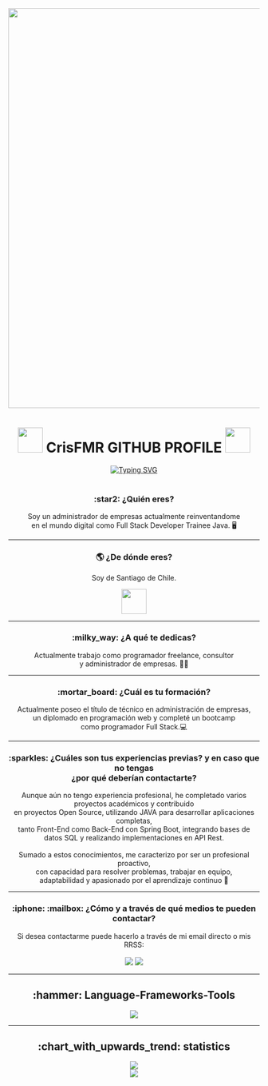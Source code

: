 <div id="header" align="center">
  <img decoding="async" src="https://i.postimg.cc/6qyVsmMV/Sin-t-tulo-1.jpg" width="800"/>
</div>
  <div align="center">
    <h1><img decoding="async" src="https://cdn.pixabay.com/animation/2023/06/13/15/13/15-13-30-905_512.gif" width="50"/> CrisFMR GITHUB PROFILE <img decoding="async" src="https://cdn.pixabay.com/animation/2023/06/13/15/13/15-13-30-905_512.gif" width="50"/></h1>
  </div>
  <div align="center">
	<a href="https://git.io/typing-svg"><img src="https://readme-typing-svg.herokuapp.com?font=Permanent+Marker&size=40&pause=1000&color=24F700&center=true&vCenter=true&width=600&lines=Hi+%F0%9F%91%8B+everybody!;Welcome+to+my+GITHUB+%F0%9F%91%BE;I'm+Cristopher+Montecinos%F0%9F%91%8D" alt="Typing SVG" /></a> 
  </div>
  <br>
  <div align="center">
	<h3 class="fw-bold">:star2: ¿Quién eres?</h3>
    <p>Soy un administrador de empresas actualmente reinventandome <br> en el mundo digital como Full Stack Developer Trainee Java. 🖥</p>
  </div>
  <hr>
  <div align="center">
	<h3 class="fw-bold">🌎 ¿De dónde eres?</h3>
    <p>Soy de Santiago de Chile.</p>
	  <a href="https://maps.app.goo.gl/7aaGbdwj5FnQ6D5U6">
	  <img decoding="async" src="https://i.postimg.cc/15JX21Xb/chile.png" width="50"/></a>
  </div>
  <hr>
  <div align="center">
    <h3 class="fw-bold">:milky_way: ¿A qué te dedicas?</h3>
    <p>Actualmente trabajo como programador freelance, consultor <br>y administrador de empresas. 👨‍💻</p>
  </div>
  <hr>
  <div align="center">
    <h3 class="fw-bold">:mortar_board: ¿Cuál es tu formación?</h3>
    <p>Actualmente poseo el título de técnico en administración de empresas, <br>un diplomado en programación web y completé un bootcamp <br>como programador Full Stack.💻</p>
  </div>
  <hr>
  <div align="center">
	<h3 class="fw-bold">:sparkles: ¿Cuáles son tus experiencias previas? y en caso que no tengas <br>¿por qué deberían contactarte?</h3>
    <p>Aunque aún no tengo experiencia profesional, he completado varios proyectos académicos y contribuido <br>en proyectos Open Source, utilizando JAVA para desarrollar aplicaciones completas, <br>tanto Front-End como Back-End con Spring Boot, integrando bases de datos SQL y realizando implementaciones en API Rest.
<br>
<br>Sumado a estos conocimientos, me caracterizo por ser un profesional proactivo, <br>con capacidad para resolver problemas, trabajar en equipo, <br>adaptabilidad y apasionado por el aprendizaje continuo
 👥</p>
  </div>
  <hr>
  <div align="center">
    <h3 class="fw-bold">:iphone: :mailbox: ¿Cómo y a través de qué medios te pueden contactar?</h3>
    <p>Si desea contactarme puede hacerlo a través de mi email directo o mis RRSS:
	  <br>
	    <br>
	  <a href="mailto:christopher.montecinos@live.com">
	  <img src="https://img.shields.io/badge/correo-mail?style=for-the-badge&logo=gmail&logoColor=%23EA4335&logoSize=100&label=Gmail&labelColor=white&color=red&link=cmontecinosrobles%40gmail.com"/></a>
	  <a href="https://www.linkedin.com/in/crismontecinos/">
	  <img src="https://img.shields.io/badge/perfil-linkedin?style=for-the-badge&logo=linkedin&logoColor=blue&logoSize=100&label=LinkedIn&labelColor=white&color=blue&link=https%3A%2F%2Fwww.linkedin.com%2Fin%2Fcrismontecinos%2F"/></a>
  </div>
  <hr>
  <div align="center">
	  <h2 class="fw-bold">:hammer: Language-Frameworks-Tools</h2>
	  <img src="https://skillicons.dev/icons?i=js,html,css,java,spring,postgres,jquery,nodejs,postman,idea,git,eclipse,bootstrap"/>
</div>
  <hr>
  <div align="center">
	  <h2 class="fw-bold">:chart_with_upwards_trend: statistics</h2>
	  <img src="https://github-readme-stats.vercel.app/api/top-langs/?username=CrisFMR&layout=compact&show_icons=true&theme=dark"/>
	  <br>
	  <img src="https://github-readme-stats.vercel.app/api?username=CrisFMR&show_icons=true&theme=dark"/>
</div>


<!---
CrisFMR/CrisFMR is a ✨ special ✨ repository because its `README.md` (this file) appears on your GitHub profile.
You can click the Preview link to take a look at your changes.
--->

